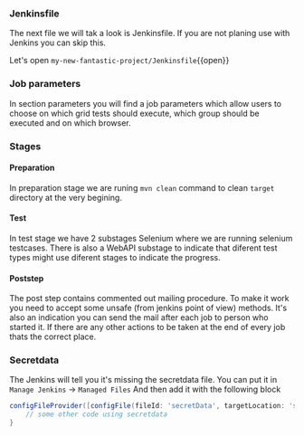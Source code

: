 
### Jenkinsfile
The next file we will tak a look is Jenkinsfile. If you are not planing use with Jenkins you can skip this.

Let's open `my-new-fantastic-project/Jenkinsfile`{{open}}

### Job parameters
In section parameters you will find a job parameters which allow users to choose on which grid tests should execute, which group should be executed and on which browser.

### Stages

#### Preparation
In preparation stage we are runing `mvn clean` command to clean `target` directory at the very begining.

#### Test
In test stage we have 2 substages Selenium where we are running selenium testcases.
There is also a WebAPI substage to indicate that diferent test types might use diferent stages to indicate the progress.

#### Poststep
The post step contains commented out mailing procedure. To make it work you need to accept some unsafe (from jenkins point of view) methods. It's also an indication you can send the mail after each job to person who started it. If there are any other actions to be taken at the end of every job thats the correct place.

### Secretdata
The Jenkins will tell you it's missing the secretdata file. You can put it in `Manage Jenkins` -> `Managed Files`
And then add it with the following block
```groovy
configFileProvider([configFile(fileId: 'secretData', targetLocation: 'secretdata.csv', variable: 'variable')]) {
    // some other code using secretdata
}

```

